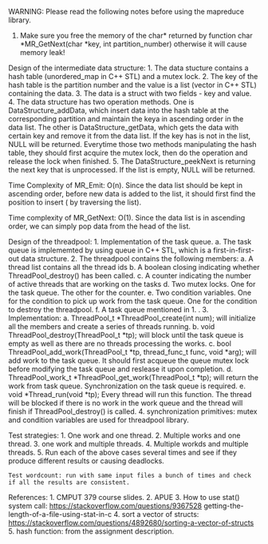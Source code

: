 WARNING: Please read the following notes before using the mapreduce library.
1. Make sure you free the memory of the char* returned by function char *MR_GetNext(char *key, int partition_number) otherwise it will cause memory leak!

Design of the intermediate data structure:
    1. The data stucture contains a hash table (unordered_map in C++ STL) and a mutex lock.
    2. The key of the hash table is the partition number and the value is a list (vector in C++ STL) containing the data.
    3. The data is a struct with two fields - key and value.
    4. The data structure has two operation methods. One is DataStructure_addData, which insert data into the hash table at the corresponding partition and maintain the keya in ascending order in the data list. The other is DataStructure_getData, which gets the data with certain key and remove it from the data list. If the key has is not in the list, NULL will be returned. Everytime those two methods manipulating the hash table, they should first acquire the mutex lock, then do the operation and release the lock when finished.
    5. The DataStructure_peekNext is returning the next key that is unprocessed. If the list is empty, NULL will be returned.

Time Complexity of MR_Emit:
    O(n). Since the data list should be kept in ascending order, before new data is added to the list, it should first find the position to insert ( by traversing the list). 

Time complexity of MR_GetNext:
    O(1). Since the data list is in ascending order, we can simply pop data from the head of the list.

Design of the threadpool:
    1. Implementation of the task queue.
        a. The task queue is implememted by using queue in C++ STL, which is a first-in-first-out data structure.
    2. The threadpool contains the following members: 
        a. A thread list contains all the thread ids
        b. A boolean closing indicating whether ThreadPool_destroy() has been called.
        c. A counter indicating the number of active threads that are working on the tasks
        d. Two mutex locks. One for the task queue. The other for the counter.
        e. Two condition variables. One for the condition to pick up work from the task queue. One for the condition to destroy the threadpool.
        f. A task queue mentioned in 1. .
    3. Implementation:
        a. ThreadPool_t *ThreadPool_create(int num); will initialize all the members and create a series of threads running.
        b. void ThreadPool_destroy(ThreadPool_t *tp); will block until the task queue is empty as well as there are no threads processing the works.
        c. bool ThreadPool_add_work(ThreadPool_t *tp, thread_func_t func, void *arg); will add work to the task queue. It should first acqueue the queue mutex lock before modifying the task queue and reslease it upon completion.
        d. ThreadPool_work_t *ThreadPool_get_work(ThreadPool_t *tp); will return the work from task queue. Synchronization on the task queue is required.
        e. void *Thread_run(void *tp); Every thread will run this function. The thread will be blocked if there is no work in the work queue and the thread will finish if ThreadPool_destroy() is called. 
    4. synchronization primitives:
        mutex and condition variables are used for threadpool library.

Test strategies:
    1. One work and one thread.
    2. Multiple works and one thread.
    3. one work and multiple threads.
    4. Multiple workds and multiple threads.
    5. Run each of the above cases several times and see if they produce different results or causing deadlocks.

    Test wordcount: run with same input files a bunch of times and check if all the results are consistent.

References:
    1. CMPUT 379 course slides.
    2. APUE
    3. How to use stat() system call: https://stackoverflow.com/questions/9367528 getting-the-length-of-a-file-using-stat-in-c
    4. sort a vector of structs: https://stackoverflow.com/questions/4892680/sorting-a-vector-of-structs
    5. hash function: from the assignment description.